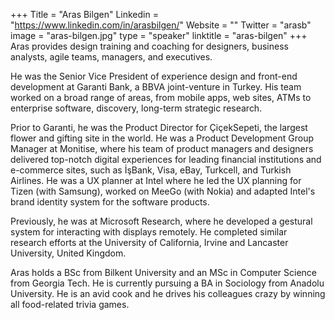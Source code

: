 +++
Title = "Aras Bilgen"
Linkedin = "https://www.linkedin.com/in/arasbilgen/"
Website = ""
Twitter = "arasb"
image = "aras-bilgen.jpg"
type = "speaker"
linktitle = "aras-bilgen"
+++
Aras provides design training and coaching for designers, business analysts, agile teams, managers, and executives.

He was the Senior Vice President of experience design and front-end development at Garanti Bank, a BBVA joint-venture in Turkey. His team worked on a broad range of areas, from mobile apps, web sites, ATMs to enterprise software, discovery, long-term strategic research.

Prior to Garanti, he was the Product Director for ÇiçekSepeti, the largest flower and gifting site in the world. He was a Product Development Group Manager at Monitise, where his team of product managers and designers delivered top-notch digital experiences for leading financial institutions and e-commerce sites, such as İşBank, Visa, eBay, Turkcell, and Turkish Airlines. He was a UX planner at Intel where he led the UX planning for Tizen (with Samsung), worked on MeeGo (with Nokia) and adapted Intel's brand identity system for the software products.

Previously, he was at Microsoft Research, where he developed a gestural system for interacting with displays remotely. He completed similar research efforts at the University of California, Irvine and Lancaster University, United Kingdom.

Aras holds a BSc from Bilkent University and an MSc in Computer Science from Georgia Tech. He is currently pursuing a BA in Sociology from Anadolu University. He is an avid cook and he drives his colleagues crazy by winning all food-related trivia games.
